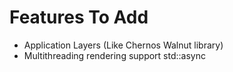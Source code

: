 # Features To Add

- Application Layers (Like Chernos Walnut library)
- Multithreading rendering support std::async
